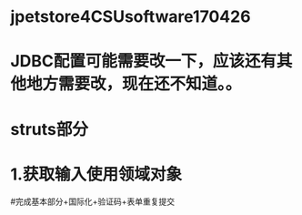 # jpetstore4CSUsoftware170426
# JDBC配置可能需要改一下，应该还有其他地方需要改，现在还不知道。。

# struts部分
# 1.获取输入使用领域对象


#完成基本部分+国际化+验证码+表单重复提交

